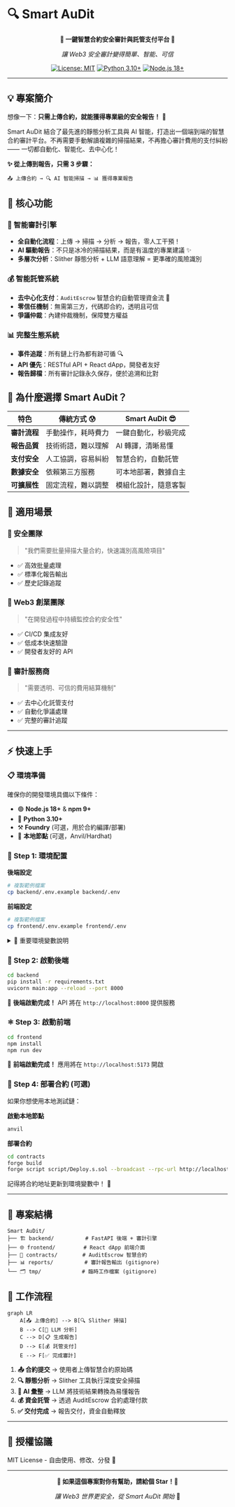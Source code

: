 # 🔍 Smart AuDit 

<div align="center">

**🚀 一鍵智慧合約安全審計與託管支付平台 🚀**

*讓 Web3 安全審計變得簡單、智能、可信*

[![License: MIT](https://img.shields.io/badge/License-MIT-yellow.svg)](https://opensource.org/licenses/MIT)
[![Python 3.10+](https://img.shields.io/badge/python-3.10+-blue.svg)](https://www.python.org/downloads/)
[![Node.js 18+](https://img.shields.io/badge/node.js-18+-green.svg)](https://nodejs.org/)

</div>

---

## 💡 專案簡介

想像一下：**只需上傳合約，就能獲得專業級的安全報告！** 🎯

Smart AuDit 結合了最先進的靜態分析工具與 AI 智能，打造出一個端到端的智慧合約審計平台。不再需要手動解讀複雜的掃描結果，不再擔心審計費用的支付糾紛 —— 一切都自動化、智能化、去中心化！

**✨ 從上傳到報告，只需 3 步驟：**
```
📤 上傳合約 → 🔍 AI 智能掃描 → 📊 獲得專業報告
```

## 🌟 核心功能

### 🤖 智能審計引擎
- **全自動化流程**：上傳 → 掃描 → 分析 → 報告，零人工干預！
- **AI 驅動報告**：不只是冰冷的掃描結果，而是有溫度的專業建議 ✨
- **多層次分析**：Slither 靜態分析 + LLM 語意理解 = 更準確的風險識別

### 💰 智能託管系統  
- **去中心化支付**：`AuditEscrow` 智慧合約自動管理資金流 🔐
- **零信任機制**：無需第三方，代碼即合約，透明且可信
- **爭議仲裁**：內建仲裁機制，保障雙方權益

### 📊 完整生態系統
- **事件追蹤**：所有鏈上行為都有跡可循 🔍  
- **API 優先**：RESTful API + React dApp，開發者友好
- **報告歸檔**：所有審計記錄永久保存，便於追溯和比對

## 🚀 為什麼選擇 Smart AuDit？

| 特色 | 傳統方式 😰 | Smart AuDit 😎 |
|------|------------|----------------|
| **審計流程** | 手動操作，耗時費力 | 一鍵自動化，秒級完成 |
| **報告品質** | 技術術語，難以理解 | AI 轉譯，清晰易懂 |
| **支付安全** | 人工協調，容易糾紛 | 智慧合約，自動託管 |
| **數據安全** | 依賴第三方服務 | 可本地部署，數據自主 |
| **可擴展性** | 固定流程，難以調整 | 模組化設計，隨意客製 |

## 🎯 適用場景

### 🏢 安全團隊
> "我們需要批量掃描大量合約，快速識別高風險項目"
- ✅ 高效批量處理
- ✅ 標準化報告輸出  
- ✅ 歷史記錄追蹤

### 🚀 Web3 創業團隊
> "在開發過程中持續監控合約安全性"
- ✅ CI/CD 集成友好
- ✅ 低成本快速驗證
- ✅ 開發者友好的 API

### 🤝 審計服務商
> "需要透明、可信的費用結算機制"
- ✅ 去中心化託管支付
- ✅ 自動化爭議處理
- ✅ 完整的審計追蹤

---

## ⚡ 快速上手

### 📋 環境準備

確保你的開發環境具備以下條件：

- 🟢 **Node.js 18+** & **npm 9+** 
- 🐍 **Python 3.10+**
- ⚒️ **Foundry** (可選，用於合約編譯/部署)
- 🔗 **本地節點** (可選，Anvil/Hardhat)

### 🔧 Step 1: 環境配置

**後端設定**
```bash
# 複製範例檔案
cp backend/.env.example backend/.env
```

**前端設定** 
```bash
# 複製範例檔案  
cp frontend/.env.example frontend/.env
```

<details>
<summary>📝 重要環境變數說明</summary>

**後端 (backend/.env)**
- `RPC`: 區塊鏈節點 RPC（預設 `http://localhost:8545`）
- `CHAIN_ID`: 鏈 ID，如 `11155111`(Sepolia)、`31337`(Anvil)
- `CONTRACT_ADDRESS`: 審計託管合約地址 
- `SERVICE_PK`: 後端服務私鑰 ⚠️ **請勿外流**
- `OPENAI_API_KEY`: OpenAI API 金鑰
- `LLM_MODEL`: LLM 模型名稱（預設 `gpt-4o-mini`）

**前端 (frontend/.env)**
- `VITE_API_URL`: 後端 API URL（預設 `http://localhost:8000`）
- `VITE_CONTRACT`: 合約地址（需與後端一致）

</details>

### 🐍 Step 2: 啟動後端
```bash
cd backend
pip install -r requirements.txt
uvicorn main:app --reload --port 8000
```
🎉 **後端啟動完成！** API 將在 `http://localhost:8000` 提供服務

### ⚛️ Step 3: 啟動前端  
```bash
cd frontend
npm install
npm run dev
```
🎉 **前端啟動完成！** 應用將在 `http://localhost:5173` 開啟

### 🔗 Step 4: 部署合約 (可選)

如果你想使用本地測試鏈：

**啟動本地節點**
```bash
anvil
```

**部署合約**
```bash
cd contracts
forge build
forge script script/Deploy.s.sol --broadcast --rpc-url http://localhost:8545
```

記得將合約地址更新到環境變數中！ 📝

---

## 📁 專案結構

```
Smart AuDit/
├── 🏗️ backend/          # FastAPI 後端 + 審計引擎
├── 🌐 frontend/         # React dApp 前端介面  
├── 📜 contracts/        # AuditEscrow 智慧合約
├── 📊 reports/          # 審計報告輸出 (gitignore)
└── 🗂️ tmp/             # 臨時工作檔案 (gitignore)
```

## 🔄 工作流程

```mermaid
graph LR
    A[📤 上傳合約] --> B[🔍 Slither 掃描]
    B --> C[🤖 LLM 分析]  
    C --> D[📋 生成報告]
    D --> E[💰 託管支付]
    E --> F[✅ 完成審計]
```

1. **📤 合約提交** → 使用者上傳智慧合約原始碼
2. **🔍 靜態分析** → Slither 工具執行深度安全掃描  
3. **🤖 AI 彙整** → LLM 將技術結果轉換為易懂報告
4. **💰 資金託管** → 透過 AuditEscrow 合約處理付款
5. **✅ 交付完成** → 報告交付，資金自動釋放

---

## 📄 授權協議

MIT License - 自由使用、修改、分發 🎉

---

<div align="center">

**🌟 如果這個專案對你有幫助，請給個 Star！🌟**

*讓 Web3 世界更安全，從 Smart AuDit 開始* 🚀

</div>

